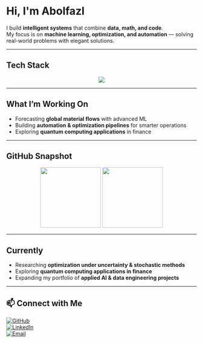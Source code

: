 # Hi, I'm Abolfazl
I build **intelligent systems** that combine **data, math, and code**.  
My focus is on **machine learning, optimization, and automation** — solving real-world problems with elegant solutions.  

---

## Tech Stack  
<p align="center">
  <img src="https://skillicons.dev/icons?i=python,cpp,git,docker,linux,pytorch,tensorflow,sklearn,postgresql" />
</p>

---

## What I’m Working On  
- Forecasting **global material flows** with advanced ML  
- Building **automation & optimization pipelines** for smarter operations  
- Exploring **quantum computing applications** in finance  

---

## GitHub Snapshot  
<p align="center">
  <img src="https://github-readme-stats.vercel.app/api?username=MitsuPishi&show_icons=true&theme=tokyonight&hide_border=true" height="160"/>  
  <img src="https://github-readme-streak-stats.herokuapp.com?user=MitsuPishi&theme=tokyonight&hide_border=true" height="160"/>  
</p>

---

## Currently  
- Researching **optimization under uncertainty & stochastic methods**  
- Exploring **quantum computing applications in finance**  
- Expanding my portfolio of **applied AI & data engineering projects**

---

## 📫 Connect with Me  
[![GitHub](https://img.shields.io/badge/GitHub-000?style=for-the-badge&logo=github&logoColor=white)](https://github.com/MitsuPishi)  
[![LinkedIn](https://img.shields.io/badge/LinkedIn-0A66C2?style=for-the-badge&logo=linkedin&logoColor=white)](https://www.linkedin.com/in/abolfazl-ansari-a6b7782aa/)  
[![Email](https://img.shields.io/badge/Email-D14836?style=for-the-badge&logo=gmail&logoColor=white)](mailto:abolfazlansari8484@gmail.com)  
